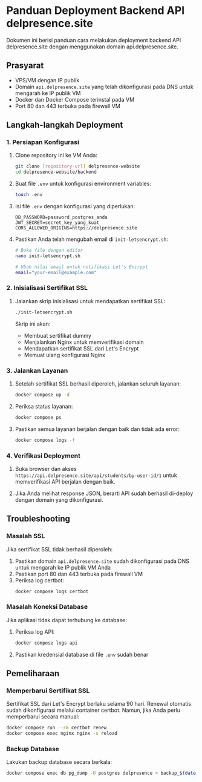 # Panduan Deployment Backend API delpresence.site

Dokumen ini berisi panduan cara melakukan deployment backend API delpresence.site dengan menggunakan domain api.delpresence.site.

## Prasyarat

- VPS/VM dengan IP publik
- Domain `api.delpresence.site` yang telah dikonfigurasi pada DNS untuk mengarah ke IP publik VM
- Docker dan Docker Compose terinstal pada VM
- Port 80 dan 443 terbuka pada firewall VM

## Langkah-langkah Deployment

### 1. Persiapan Konfigurasi

1. Clone repository ini ke VM Anda:
   ```bash
   git clone [repository-url] delpresence-website
   cd delpresence-website/backend
   ```

2. Buat file `.env` untuk konfigurasi environment variables:
   ```bash
   touch .env
   ```

3. Isi file `.env` dengan konfigurasi yang diperlukan:
   ```
   DB_PASSWORD=password_postgres_anda
   JWT_SECRET=secret_key_yang_kuat
   CORS_ALLOWED_ORIGINS=https://delpresence.site
   ```

4. Pastikan Anda telah mengubah email di `init-letsencrypt.sh`:
   ```bash
   # Buka file dengan editor
   nano init-letsencrypt.sh
   
   # Ubah nilai email untuk notifikasi Let's Encrypt
   email="your-email@example.com"
   ```

### 2. Inisialisasi Sertifikat SSL

1. Jalankan skrip inisialisasi untuk mendapatkan sertifikat SSL:
   ```bash
   ./init-letsencrypt.sh
   ```

   Skrip ini akan:
   - Membuat sertifikat dummy
   - Menjalankan Nginx untuk memverifikasi domain
   - Mendapatkan sertifikat SSL dari Let's Encrypt
   - Memuat ulang konfigurasi Nginx

### 3. Jalankan Layanan

1. Setelah sertifikat SSL berhasil diperoleh, jalankan seluruh layanan:
   ```bash
   docker compose up -d
   ```

2. Periksa status layanan:
   ```bash
   docker compose ps
   ```

3. Pastikan semua layanan berjalan dengan baik dan tidak ada error:
   ```bash
   docker compose logs -f
   ```

### 4. Verifikasi Deployment

1. Buka browser dan akses `https://api.delpresence.site/api/students/by-user-id/1` untuk memverifikasi API berjalan dengan baik.

2. Jika Anda melihat response JSON, berarti API sudah berhasil di-deploy dengan domain yang dikonfigurasi.

## Troubleshooting

### Masalah SSL

Jika sertifikat SSL tidak berhasil diperoleh:

1. Pastikan domain `api.delpresence.site` sudah dikonfigurasi pada DNS untuk mengarah ke IP publik VM Anda
2. Pastikan port 80 dan 443 terbuka pada firewall VM
3. Periksa log certbot:
   ```bash
   docker compose logs certbot
   ```

### Masalah Koneksi Database

Jika aplikasi tidak dapat terhubung ke database:

1. Periksa log API:
   ```bash
   docker compose logs api
   ```

2. Pastikan kredensial database di file `.env` sudah benar

## Pemeliharaan

### Memperbarui Sertifikat SSL

Sertifikat SSL dari Let's Encrypt berlaku selama 90 hari. Renewal otomatis sudah dikonfigurasi melalui container certbot. Namun, jika Anda perlu memperbarui secara manual:

```bash
docker compose run --rm certbot renew
docker compose exec nginx nginx -s reload
```

### Backup Database

Lakukan backup database secara berkala:

```bash
docker compose exec db pg_dump -U postgres delpresence > backup_$(date +%Y%m%d).sql
``` 